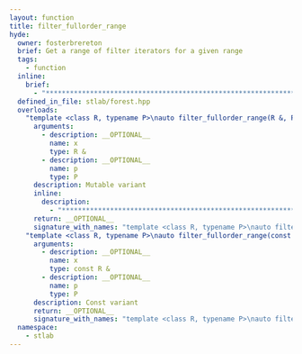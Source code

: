 ```yaml
---
layout: function
title: filter_fullorder_range
hyde:
  owner: fosterbrereton
  brief: Get a range of filter iterators for a given range
  tags:
    - function
  inline:
    brief:
      - "***********************************************************************************************"
  defined_in_file: stlab/forest.hpp
  overloads:
    "template <class R, typename P>\nauto filter_fullorder_range(R &, P)":
      arguments:
        - description: __OPTIONAL__
          name: x
          type: R &
        - description: __OPTIONAL__
          name: p
          type: P
      description: Mutable variant
      inline:
        description:
          - "***********************************************************************************************"
      return: __OPTIONAL__
      signature_with_names: "template <class R, typename P>\nauto filter_fullorder_range(R & x, P p)"
    "template <class R, typename P>\nauto filter_fullorder_range(const R &, P)":
      arguments:
        - description: __OPTIONAL__
          name: x
          type: const R &
        - description: __OPTIONAL__
          name: p
          type: P
      description: Const variant
      return: __OPTIONAL__
      signature_with_names: "template <class R, typename P>\nauto filter_fullorder_range(const R & x, P p)"
  namespace:
    - stlab
---
```

